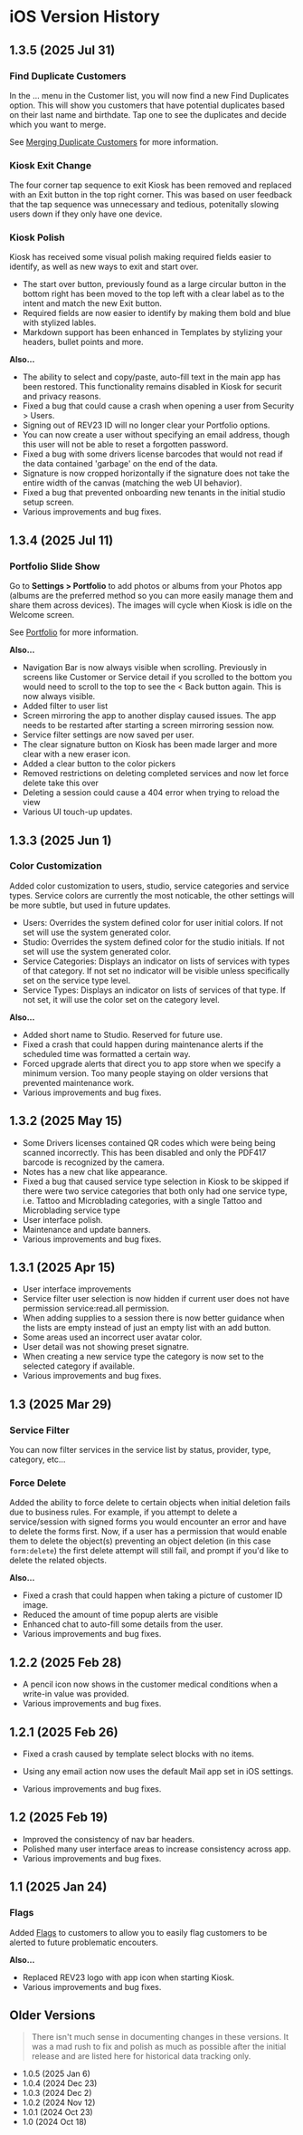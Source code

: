 # iOS Version History

## 1.3.5 (2025 Jul 31)

### Find Duplicate Customers

In the ... menu in the Customer list, you will now find a new Find Duplicates option. This will show you customers that have potential duplicates based on their last name and birthdate. Tap one to see the duplicates and decide which you want to merge.

See [Merging Duplicate Customers](../concepts/customers.md#merging-duplicate-customers) for more information.

### Kiosk Exit Change

The four corner tap sequence to exit Kiosk has been removed and replaced with an Exit button in the top right corner. This was based on user feedback that the tap sequence was unnecessary and tedious, potenitally slowing users down if they only have one device.

### Kiosk Polish

Kiosk has received some visual polish making required fields easier to identify, as well as new ways to exit and start over.

 - The start over button, previously found as a large circular button in the bottom right has been moved to the top left with a clear label as to the intent and match the new Exit button. 
- Required fields are now easier to identify by making them bold and blue with stylized lables.
- Markdown support has been enhanced in Templates by stylizing your headers, bullet points and more.

**Also...**
- The ability to select and copy/paste, auto-fill text in the main app has been restored. This functionality remains disabled in Kiosk for securit and privacy reasons.
- Fixed a bug that could cause a crash when opening a user from Security > Users.
- Signing out of REV23 ID will no longer clear your Portfolio options.
- You can now create a user without specifying an email address, though this user will not be able to reset a forgotten password.
- Fixed a bug with some drivers license barcodes that would not read if the data contained 'garbage' on the end of the data.
- Signature is now cropped horizontally if the signature does not take the entire width of the canvas (matching the web UI behavior).
- Fixed a bug that prevented onboarding new tenants in the initial studio setup screen.
- Various improvements and bug fixes.

## 1.3.4 (2025 Jul 11)

### Portfolio Slide Show

Go to **Settings > Portfolio** to add photos or albums from your Photos app (albums are the preferred method so you can more easily manage them and share them across devices). The images will cycle when Kiosk is idle on the Welcome screen.

See [Portfolio](../ipad/portfolio.md) for more information.

**Also...**
- Navigation Bar is now always visible when scrolling. Previously in screens like Customer or Service detail if you scrolled to the bottom you would need to scroll to the top to see the < Back button again. This is now always visible.
- Added filter to user list
- Screen mirroring the app to another display caused issues. The app needs to be restarted after starting a screen mirroring session now.
- Service filter settings are now saved per user.
- The clear signature button on Kiosk has been made larger and more clear with a new eraser icon.
- Added a clear button to the color pickers
- Removed restrictions on deleting completed services and now let force delete take this over
- Deleting a session could cause a 404 error when trying to reload the view
- Various UI touch-up updates.

## 1.3.3 (2025 Jun 1)

### Color Customization
Added color customization to users, studio, service categories and service types. Service colors are currently the most noticable, the other settings will be more subtle, but used in future updates.

- Users: Overrides the system defined color for user initial colors. If not set will use the system generated color.
- Studio: Overrides the system defined color for the studio initials. If not set will use the system generated color.
- Service Categories: Displays an indicator on lists of services with types of that category. If not set no indicator will be visible unless specifically set on the service type level.
- Service Types: Displays an indicator on lists of services of that type. If not set, it will use the color set on the category level.

**Also...**
- Added short name to Studio. Reserved for future use.
- Fixed a crash that could happen during maintenance alerts if the scheduled time was formatted a certain way.
- Forced upgrade alerts that direct you to app store when we specify a minimum version. Too many people staying on older versions that prevented maintenance work.
- Various improvements and bug fixes. 

## 1.3.2 (2025 May 15)
- Some Drivers licenses contained QR codes which were being being scanned incorrectly. This has been disabled and only the PDF417 barcode is recognized by the camera.
- Notes has a new chat like appearance.
- Fixed a bug that caused service type selection in Kiosk to be skipped if there were two service categories that both only had one service type, i.e. Tattoo and Microblading categories, with a single Tattoo and Microblading service type
- User interface polish.
- Maintenance and update banners.
- Various improvements and bug fixes.

## 1.3.1 (2025 Apr 15)
- User interface improvements 
- Service filter user selection is now hidden if current user does not have permission service:read.all permission.
- When adding supplies to a session there is now better guidance when the lists are empty instead of just an empty list with an add button.
- Some areas used an incorrect user avatar color.
- User detail was not showing preset signatre.
- When creating a new service type the category is now set to the selected category if available.
- Various improvements and bug fixes.

## 1.3 (2025 Mar 29)

### Service Filter
You can now filter services in the service list by status, provider, type, category, etc...

### Force Delete
Added the ability to force delete to certain objects when initial deletion fails due to business rules. For example, if you attempt to delete a service/session with signed forms you would encounter an error and have to delete the forms first. Now, if a user has a permission that would enable them to delete the object(s) preventing an object deletion (in this case `form:delete`) the first delete attempt will still fail, and prompt if you'd like to delete the related objects.

**Also...**
- Fixed a crash that could happen when taking a picture of customer ID image.
- Reduced the amount of time popup alerts are visible
- Enhanced chat to auto-fill some details from the user.
- Various improvements and bug fixes.

## 1.2.2 (2025 Feb 28)
- A pencil icon now shows in the customer medical conditions when a write-in value was provided.
- Various improvements and bug fixes.

## 1.2.1 (2025 Feb 26)
- Fixed a crash caused by template select blocks with no items.
- Using any email action now uses the default Mail app set in iOS settings.

- Various improvements and bug fixes.

## 1.2 (2025 Feb 19)
- Improved the consistency of nav bar headers.
- Polished many user interface areas to increase consistency across app.
- Various improvements and bug fixes.

## 1.1 (2025 Jan 24)

### Flags

Added [Flags](../settings/flags.md) to customers to allow you to easily flag customers to be alerted to future problematic encouters.

**Also...**
- Replaced REV23 logo with app icon when starting Kiosk.
- Various improvements and bug fixes.

## Older Versions

> There isn't much sense in documenting changes in these versions. It was a mad rush to fix and polish as much as possible after the initial release and are listed here for historical data tracking only.

- 1.0.5 (2025 Jan 6)
- 1.0.4 (2024 Dec 23)
- 1.0.3 (2024 Dec 2)
- 1.0.2 (2024 Nov 12)
- 1.0.1 (2024 Oct 23)
- 1.0 (2024 Oct 18)